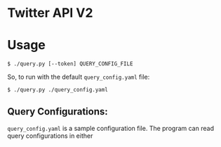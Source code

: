 Twitter API V2
===



# Usage


    $ ./query.py [--token] QUERY_CONFIG_FILE
    
So, to run with the default `query_config.yaml` file: 

    $ ./query.py ./query_config.yaml


## Query Configurations:

`query_config.yaml` is a sample configuration file. The program can read query configurations in either 






